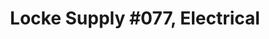 ---
title: "Locke Supply #077, Electrical"
url: /muskogee/locke-supply-077-electrical/
shop: electrical
---
